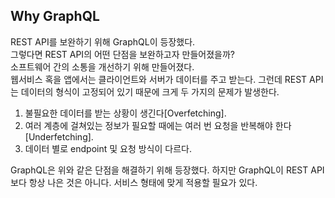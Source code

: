 ## Why GraphQL
REST API를 보완하기 위해 GraphQL이 등장했다.      
그렇다면 REST API의 어떤 단점을 보완하고자 만들어졌을까?       
소프트웨어 간의 소통을 개선하기 위해 만들어졌다.         
웹서비스 혹을 앱에서는 클라이언트와 서버가 데이터를 주고 받는다.
그런데 REST API는 데이터의 형식이 고정되어 있기 때문에 크게 두 가지의 문제가 발생한다.
1) 불필요한 데이터를 받는 상황이 생긴다[Overfetching].
2) 여러 계층에 걸쳐있는 정보가 필요할 때에는 여러 번 요청을 반복해야 한다[Underfetching].
3) 데이터 별로 endpoint 및 요청 방식이 다르다.

GraphQL은 위와 같은 단점을 해결하기 위해 등장했다.
하지만 GraphQL이 REST API보다 항상 나은 것은 아니다.
서비스 형태에 맞게 적용할 필요가 있다.